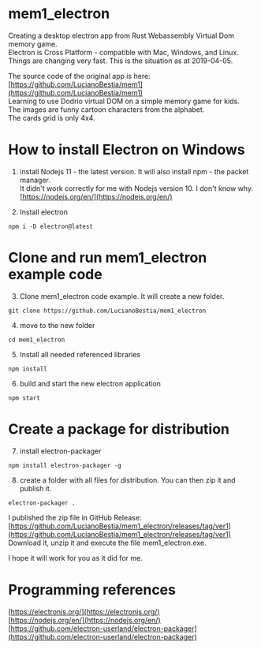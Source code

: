 # mem1_electron
Creating a desktop electron app from Rust Webassembly Virtual Dom memory game.  
Electron is Cross Platform - compatible with Mac, Windows, and Linux.
Things are changing very fast. This is the situation as at 2019-04-05.  

The source code of the original app is here:  
[https://github.com/LucianoBestia/mem1](https://github.com/LucianoBestia/mem1)  
Learning to use Dodrio virtual DOM on a simple memory game for kids.  
The images are funny cartoon characters from the alphabet.  
The cards grid is only 4x4.  


# How to install Electron on Windows
1. install Nodejs 11 - the latest version. It will also install npm - the packet manager.   
It didn't work correctly for me with Nodejs version 10. I don't know why.    
[https://nodejs.org/en/](https://nodejs.org/en/)  

2. Install electron  
```
npm i -D electron@latest
```

# Clone and run mem1_electron example code
3. Clone mem1_electron code example. It will create a new folder.  
```
git clone https://github.com/LucianoBestia/mem1_electron
```
4. move to the new folder
```
cd mem1_electron
```
5. Install all needed referenced libraries  
```
npm install
```
6. build and start the new electron application  
```
npm start
```
# Create a package for distribution
7. install electron-packager
```
npm install electron-packager -g
```
8. create a folder with all files for distribution.
You can then zip it and publish it. 
```
electron-packager .
```

I published the zip file in GitHub Release:  
[https://github.com/LucianoBestia/mem1_electron/releases/tag/ver1](https://github.com/LucianoBestia/mem1_electron/releases/tag/ver1)  
Download it, unzip it and execute the file mem1_electron.exe.  


I hope it will work for you as it did for me.
# Programming references
[https://electronjs.org/](https://electronjs.org/)  
[https://nodejs.org/en/](https://nodejs.org/en/)  
[https://github.com/electron-userland/electron-packager](https://github.com/electron-userland/electron-packager)  


